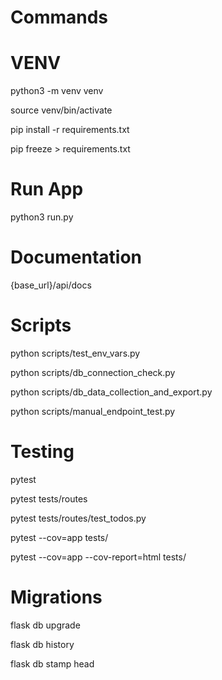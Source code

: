 # Commands

# VENV

python3 -m venv venv

source venv/bin/activate

pip install -r requirements.txt

pip freeze > requirements.txt


# Run App

python3 run.py

# Documentation

{base_url}/api/docs


# Scripts

python scripts/test_env_vars.py

python scripts/db_connection_check.py

python scripts/db_data_collection_and_export.py

python scripts/manual_endpoint_test.py


# Testing

pytest

pytest tests/routes

pytest tests/routes/test_todos.py

pytest --cov=app tests/

pytest --cov=app --cov-report=html tests/


# Migrations


flask db upgrade

flask db history

flask db stamp head
